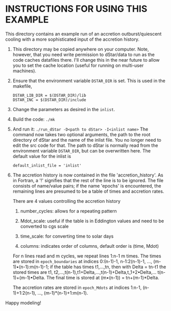 INSTRUCTIONS FOR USING THIS EXAMPLE
===================================

This directory contains an example run of an accretion outburst/quiescent cooling with a more sophisticated input of the accretion history.

1.  This directory may be copied anywhere on your computer. Note, however, that you need write permission to dStar/data to run as the code caches datafiles there.  I'll change this in the near future to allow you to set the cache location (useful for running on multi-user machines).

2.  Ensure that the environment variable `DSTAR_DIR` is set. This is used in the makefile,

        DSTAR_LIB_DIR = $(DSTAR_DIR)/lib
        DSTAR_INC = $(DSTAR_DIR)/include

3.  Change the parameters as desired in the `inlist`.
    
4.  Build the code: `./mk`
    
5.  And run it: `./run_dStar -D<path to dStar> -I<inlist name>`
    The command now takes two optional arguments, the path to the root directory of dStar and the name of the inlist file.  You no longer need to edit the src code for that.  The path to dStar is normally read from the environment variable `DSTAR_DIR`, but can be overwritten here. The default value for the inlist is
    
        default_inlist_file = 'inlist'
        
6.  The accretion history is now contained in the file 'accretion_history'. As in Fortran, a '!' signifies that the rest of the line is to be ignored. The file consists of name/value pairs; if the name 'epochs' is encountered, the remaining lines are presumed to be a table of times and accretion rates.

    There are 4 values controlling the accretion history

    1.  number_cycles: allows for a repeating pattern

    2.  Mdot_scale: useful if the table is in Eddington values and need to 
        be converted to cgs scale

    3.  time_scale: for converting time to solar days

    4.  columns: indicates order of columns, default order is (time, Mdot)
    
    For n lines read and m cycles, we repeat lines 1:n-1 m times. The times are stored in `epoch_boundaries` at indices 0:(n-1)-1, n-1:2(n-1)-1, ..., (m-1)•(n-1):m(n-1)-1; if the table has times t1,...,tn, then with Delta = tn-t1 the stored times are t1, t2,...,t(n-1),t1+Delta,...,t(n-1)+Delta,t_1+2•Delta,... t(n-1)+(m-1)•Delta. The final time is stored at (m•(n-1)) = tn+(m-1)*Delta.

    The accretion rates are stored in `epoch_Mdots` at indices 1:n-1, (n-1)+1:2(n-1), ..., (m-1)*(n-1)+1:m(n-1).
    
Happy modeling!

